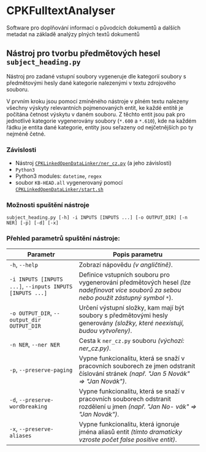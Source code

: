 # CPKFulltextAnalyser
Software pro doplňování informací o původcích dokumentů a dalších metadat na základě analýzy plných textů dokumentů


## Nástroj pro tvorbu předmětových hesel `subject_heading.py`
Nástroj pro zadané vstupní soubory vygeneruje dle kategorií soubory s předmětovými hesly dané kategorie nalezenými v textu zdrojového souboru.

V prvním kroku jsou pomocí zmíněného nástroje v plném textu nalezeny všechny výskyty relevantních pojmenovaných entit, ke každé entitě je počítána četnost výskytu v daném souboru. Z těchto entit jsou pak pro jednotlivé kategorie vygenerovány soubory (`*.600` a `*.610`), kde na každém řádku je entita dané kategorie, entity jsou seřazeny od nejčetnějších po ty nejméně četné.

### Závislosti
* Nástroj [`CPKLinkedOpenDataLinker/ner_cz.py`](CPKLinkedOpenDataLinker/ner_cz.py) (a jeho závislosti)
* `Python3`
* Python3 modules: `datetime`, `regex`
* soubor `KB-HEAD.all` vygenerovaný pomocí [`CPKLinkedOpenDataLinker/start.sh`](CPKLinkedOpenDataLinker/start.sh)

### Možnosti spuštění nástroje
```
subject_heading.py [-h] -i INPUTS [INPUTS ...] [-o OUTPUT_DIR] [-n NER] [-p] [-d] [-x]
```

### Přehled parametrů spuštění nástroje:

Parametr | Popis parametru
----- | -----
`-h`, `--help` | Zobrazí nápovědu *(v angličtině)*.
`-i INPUTS [INPUTS ...]`, `--inputs INPUTS [INPUTS ...]` | Definice vstupních souboru pro vygenerování předmětových hesel *(lze nadefinovat více souborů za sebou nebo použít zástupný symbol `*`*).
`-o OUTPUT_DIR`, `--output_dir OUTPUT_DIR` | Určení výstupní složky, kam mají být soubory s předmětovými hesly generovány *(složky, které neexistují, budou vytvořeny)*.
`-n NER`, `--ner NER` | Cesta k `ner_cz.py` souboru *(výchozí: ner_cz.py)*.
`-p`, `--preserve-paging` | Vypne funkcionalitu, která se snaží v pracovních souborech ze jmen odstranit číslování stránek *(např. "Jan 5 Novák" => "Jan Novák")*.
`-d`, `--preserve-wordbreaking` | Vypne funkcionalitu, která se snaží v pracovních souborech odstranit rozdělení u jmen *(např. "Jan No- vák" => "Jan Novák")*.
`-x`, `--preserve-aliases` | Vypne funkcionalitu, která ignoruje jména aliasů entit *(tímto dramaticky vzroste počet false positive entit)*.